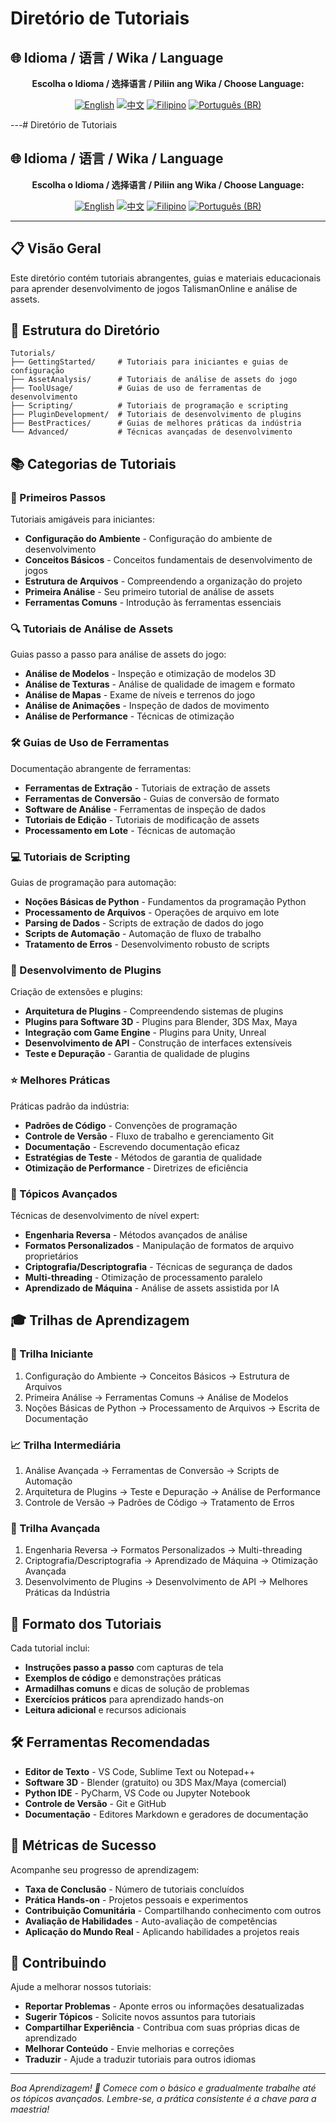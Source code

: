 # Diretório de Tutoriais

## 🌐 Idioma / 语言 / Wika / Language

<div align="center">

**Escolha o Idioma / 选择语言 / Piliin ang Wika / Choose Language:**

[![English](https://img.shields.io/badge/English-EN-blue?style=flat-square)](README.md)
[![中文](https://img.shields.io/badge/中文-CN-red?style=flat-square)](README_CN.md)
[![Filipino](https://img.shields.io/badge/Filipino-PH-green?style=flat-square)](README_PH.md)
[![Português (BR)](https://img.shields.io/badge/Português%20(BR)-BR-yellow?style=flat-square)](README_PT_BR.md)

</div>

---# Diretório de Tutoriais

## 🌐 Idioma / 语言 / Wika / Language

<div align="center">

**Escolha o Idioma / 选择语言 / Piliin ang Wika / Choose Language:**

[![English](https://img.shields.io/badge/English-EN-blue?style=flat-square)](README.md)
[![中文](https://img.shields.io/badge/中文-CN-red?style=flat-square)](README_CN.md)
[![Filipino](https://img.shields.io/badge/Filipino-PH-green?style=flat-square)](README_PH.md)
[![Português (BR)](https://img.shields.io/badge/Português%20(BR)-BR-yellow?style=flat-square)](README_PT_BR.md)

</div>

---

## 📋 Visão Geral
Este diretório contém tutoriais abrangentes, guias e materiais educacionais para aprender desenvolvimento de jogos TalismanOnline e análise de assets.
## 📁 Estrutura do Diretório
```
Tutorials/
├── GettingStarted/     # Tutoriais para iniciantes e guias de configuração
├── AssetAnalysis/      # Tutoriais de análise de assets do jogo
├── ToolUsage/          # Guias de uso de ferramentas de desenvolvimento
├── Scripting/          # Tutoriais de programação e scripting
├── PluginDevelopment/  # Tutoriais de desenvolvimento de plugins
├── BestPractices/      # Guias de melhores práticas da indústria
└── Advanced/           # Técnicas avançadas de desenvolvimento
```

## 📚 Categorias de Tutoriais

### 🚀 Primeiros Passos
Tutoriais amigáveis para iniciantes:
- **Configuração do Ambiente** - Configuração do ambiente de desenvolvimento
- **Conceitos Básicos** - Conceitos fundamentais de desenvolvimento de jogos
- **Estrutura de Arquivos** - Compreendendo a organização do projeto
- **Primeira Análise** - Seu primeiro tutorial de análise de assets
- **Ferramentas Comuns** - Introdução às ferramentas essenciais

### 🔍 Tutoriais de Análise de Assets
Guias passo a passo para análise de assets do jogo:
- **Análise de Modelos** - Inspeção e otimização de modelos 3D
- **Análise de Texturas** - Análise de qualidade de imagem e formato
- **Análise de Mapas** - Exame de níveis e terrenos do jogo
- **Análise de Animações** - Inspeção de dados de movimento
- **Análise de Performance** - Técnicas de otimização

### 🛠️ Guias de Uso de Ferramentas
Documentação abrangente de ferramentas:
- **Ferramentas de Extração** - Tutoriais de extração de assets
- **Ferramentas de Conversão** - Guias de conversão de formato
- **Software de Análise** - Ferramentas de inspeção de dados
- **Tutoriais de Edição** - Tutoriais de modificação de assets
- **Processamento em Lote** - Técnicas de automação

### 💻 Tutoriais de Scripting
Guias de programação para automação:
- **Noções Básicas de Python** - Fundamentos da programação Python
- **Processamento de Arquivos** - Operações de arquivo em lote
- **Parsing de Dados** - Scripts de extração de dados do jogo
- **Scripts de Automação** - Automação de fluxo de trabalho
- **Tratamento de Erros** - Desenvolvimento robusto de scripts

### 🔌 Desenvolvimento de Plugins
Criação de extensões e plugins:
- **Arquitetura de Plugins** - Compreendendo sistemas de plugins
- **Plugins para Software 3D** - Plugins para Blender, 3DS Max, Maya
- **Integração com Game Engine** - Plugins para Unity, Unreal
- **Desenvolvimento de API** - Construção de interfaces extensíveis
- **Teste e Depuração** - Garantia de qualidade de plugins

### ⭐ Melhores Práticas
Práticas padrão da indústria:
- **Padrões de Código** - Convenções de programação
- **Controle de Versão** - Fluxo de trabalho e gerenciamento Git
- **Documentação** - Escrevendo documentação eficaz
- **Estratégias de Teste** - Métodos de garantia de qualidade
- **Otimização de Performance** - Diretrizes de eficiência

### 🎯 Tópicos Avançados
Técnicas de desenvolvimento de nível expert:
- **Engenharia Reversa** - Métodos avançados de análise
- **Formatos Personalizados** - Manipulação de formatos de arquivo proprietários
- **Criptografia/Descriptografia** - Técnicas de segurança de dados
- **Multi-threading** - Otimização de processamento paralelo
- **Aprendizado de Máquina** - Análise de assets assistida por IA

## 🎓 Trilhas de Aprendizagem

### 🔰 Trilha Iniciante
1. Configuração do Ambiente → Conceitos Básicos → Estrutura de Arquivos
2. Primeira Análise → Ferramentas Comuns → Análise de Modelos
3. Noções Básicas de Python → Processamento de Arquivos → Escrita de Documentação

### 📈 Trilha Intermediária
1. Análise Avançada → Ferramentas de Conversão → Scripts de Automação
2. Arquitetura de Plugins → Teste e Depuração → Análise de Performance
3. Controle de Versão → Padrões de Código → Tratamento de Erros

### 🚀 Trilha Avançada
1. Engenharia Reversa → Formatos Personalizados → Multi-threading
2. Criptografia/Descriptografia → Aprendizado de Máquina → Otimização Avançada
3. Desenvolvimento de Plugins → Desenvolvimento de API → Melhores Práticas da Indústria

## 📖 Formato dos Tutoriais
Cada tutorial inclui:
- **Instruções passo a passo** com capturas de tela
- **Exemplos de código** e demonstrações práticas
- **Armadilhas comuns** e dicas de solução de problemas
- **Exercícios práticos** para aprendizado hands-on
- **Leitura adicional** e recursos adicionais

## 🛠️ Ferramentas Recomendadas
- **Editor de Texto** - VS Code, Sublime Text ou Notepad++
- **Software 3D** - Blender (gratuito) ou 3DS Max/Maya (comercial)
- **Python IDE** - PyCharm, VS Code ou Jupyter Notebook
- **Controle de Versão** - Git e GitHub
- **Documentação** - Editores Markdown e geradores de documentação

## 🎯 Métricas de Sucesso
Acompanhe seu progresso de aprendizagem:
- **Taxa de Conclusão** - Número de tutoriais concluídos
- **Prática Hands-on** - Projetos pessoais e experimentos
- **Contribuição Comunitária** - Compartilhando conhecimento com outros
- **Avaliação de Habilidades** - Auto-avaliação de competências
- **Aplicação do Mundo Real** - Aplicando habilidades a projetos reais

## 🤝 Contribuindo
Ajude a melhorar nossos tutoriais:
- **Reportar Problemas** - Aponte erros ou informações desatualizadas
- **Sugerir Tópicos** - Solicite novos assuntos para tutoriais
- **Compartilhar Experiência** - Contribua com suas próprias dicas de aprendizado
- **Melhorar Conteúdo** - Envie melhorias e correções
- **Traduzir** - Ajude a traduzir tutoriais para outros idiomas

---

*Boa Aprendizagem! 🎉 Comece com o básico e gradualmente trabalhe até os tópicos avançados. Lembre-se, a prática consistente é a chave para a maestria!*
